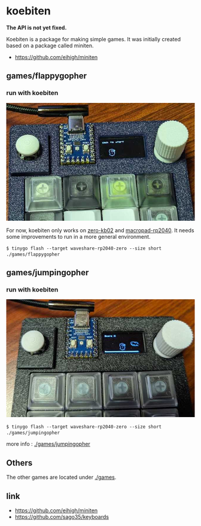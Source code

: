 # koebiten

**The API is not yet fixed.**

Koebiten is a package for making simple games.
It was initially created based on a package called miniten.

* https://github.com/eihigh/miniten

## games/flappygopher

### run with koebiten

![](./images/flappygopher.jpg)

For now, koebiten only works on [zero-kb02](https://github.com/sago35/keyboards) and [macropad-rp2040](https://learn.adafruit.com/adafruit-macropad-rp2040). It needs some improvements to run in a more general environment.  

```
$ tinygo flash --target waveshare-rp2040-zero --size short ./games/flappygopher
```

## games/jumpingopher

### run with koebiten

![](./images/jumpingopher.jpg)

```
$ tinygo flash --target waveshare-rp2040-zero --size short ./games/jumpingopher
```

more info : [./games/jumpingopher](./games/jumpingopher)

## Others

The other games are located under [./games](./games).

## link

* https://github.com/eihigh/miniten
* https://github.com/sago35/keyboards
